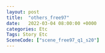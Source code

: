 ```yaml
---
layout: post
title:  "others_free97"
date:   2022-03-04 08:00:00 +0000
categories: Etc
Tags: Story Etc
SceneCode: ["scene_free97_q1_s20"]
---
```


